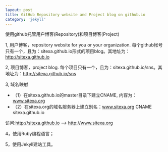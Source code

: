 ```yaml
---
layout: post
title: GitHub Repository website and Project blog on github.io
category: 'jekyll'
---
```


使用github托管用户博客(Repository)和项目博客(Project)

1, 用户博客，repository website for you or your organization.
    每个github帐号只有一个，且为：sitexa.github.io形式的项目blog。其地址为：http://sitexa.github.io

2, 项目博客，project blog.
    每个项目只有一个，且为：sitexa.github.io/sns。其地址为：http://sitexa.github.io/sns

3, 域名映射

-   （1）在sitexa.github.io的master目录下建立CNAME, 内容为：www.sitexa.org
-   （2）在sitexa.org的域名服务器上建立别名：www.sitexa.org CNAME sitexa.github.io

访问:http://sitexa.github.io --> http://www.sitexa.org

4，使用Ruby编程语言；

5，使用Jekyll建站工具。